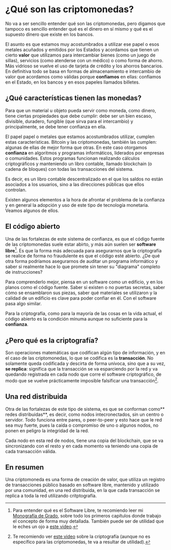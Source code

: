 # ¿Qué son las criptomonedas?

No va a ser sencillo entender qué son las criptomonedas, pero digamos que tampoco es sencillo entender qué es el dinero en sí mismo y qué es el supuesto dinero que existe en los bancos.

El asunto es que estamos muy acostumbrados a utilizar ese papel o esos metales acuñados y emitidos por los Estados y acordamos que tienen un cierto **valor** que utilizamos para intercambiar bienes \(como un juego de sillas\), servicios \(como atenderse con un médico\) o como forma de ahorro. Más vidrioso se vuelve el uso de tarjeta de crédito y los ahorros bancarios. En definitiva todo se basa en formas de almacenamiento e intercambio de valor que acordamos como válidas porque **confiamos** en ellas: confiamos en el Estado, en los bancos y en esos papeles llamados billetes.

## ¿Qué características tienen las monedas?

Para que un material u objeto pueda servir como moneda, como dinero, tiene ciertas propiedades que debe cumplir: debe ser un bien escaso, divisible, duradero, fungible \(que sirva para el intercambio\) y principalmente, se debe tener confianza en ella.

El papel  papel o metales que estamos acostumbrados  utilizar, cumplen estas características. Bitcoin y las criptomonedas, también las cumplen: algunas de ellas de mejor forma que otras. En este caso otorgamos **confianza**  en algoritmos y programas informáticos, liderados por empresas o comunidades. Estos programas funcionan realizando cálculos criptográficos y manteniendo un libro contable, llamado blockchain \(o cadena de bloques\) con todas las transacciones del sistema.

Es decir, es un libro contable descentralizado en el que los saldos no están asociados a los usuarios, sino a las direcciones públicas que ellos controlan.

Existen algunos elementos a la hora de afrontar el problema de la confianza y en general la adopción y uso de este tipo de tecnología monetaria. Veamos algunos de ellos.

## El código abierto

Una de las fortalezas de este sistema de confianza, es que el código fuente de las criptomonedas suele estar abirto, y  más aún suelen ser **software libre**[^1]. Es que la forma más adecuada para asegurarnos que la criptografía se realice de forma no fraudulente es que el código esté abierto. ¿De qué otra forma podríamos asegurarnos de auditar un programa informático y saber si realmente hace lo que promete sin tener su "diagrama" completo de instrucciones?

Para comprenderlo mejor, piensa en un software como un edificio, y en los planos como el código fuente. Saber si existen o no puertas secretas, saber cómo se ensamblaron sus piezas, saber qué materiales se utilizaron y la calidad de un edificio es clave para poder confiar en él. Con el software pasa algo similar.

Para la criptografía, como para la mayoría de las cosas en la vida actual, el código abierto es la condición mínuma aunque no suficiente para la **confianza**.

## ¿Pero qué es la criptografía?

Son operaciones matemáticas que codifican algún tipo de información, y en el caso de las criptomonedas, lo que se codifica es la **transacción**. No solamente queda codificada y descirta de forma unívoca, sino que a su vez, **se replica**: significa que la transacción se va esparciendo por la red y va quedando registrada en cada nodo que corre el software criptográfico, de modo que se vuelve prácticamente imposible falsificar una transacción[^2].

## Una red distribuida

Otra de las fortalezas de este tipo de sistema, es que se conforman como** redes distribuidas**, es decir, como nodos intecronectados, sin un centro o servidor. Todo funciona entre pares, o peer-to-peer y esto hace que le red sea muy fuerte, pues la caída o compromiso de uno o algunos nodos, no ponen en peligro la integridad de la red.

Cada nodo en esta red de nodos, tiene una copia del blockchain, que se va sincronizando con el resto y en cada momento va teniendo una copia de cada transacción válida.

## En resumen

Una criptomoneda es una forma de creación de valor, que utiliza un registro de transacciones público basado en software libre, mantenido y utilizado por una comunidad, en una red distribuida, en la que cada transacción se replica a toda la red utilizando critptografía. 

[^1]: Para entender qué es el Software Libre, te recomiendo leer mi [Monografía de Grado](http://wiki.lupa18.org/lib/exe/fetch.php?media=tesis:monografia-grado-2011.pdf), sobre todo los primeros capítulos donde trabajo el concepto de forma muy detallada. También puede ser de utilidad que le eches un ojo a [este video](http://tv.uvigo.es/es/video/mm/15835.html). 

[^2]: Te recomiendo ver [este video](https://www.youtube.com/watch?v=Q8K311s7EiM) sobre la criptografía \(aunque no es específico para las criptomonedas, te va a resultar de utilidad\). 

